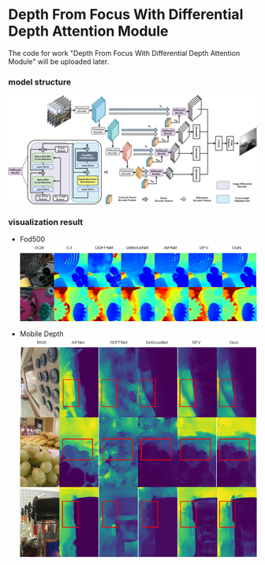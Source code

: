 # Depth From Focus With Differential Depth Attention Module

The code for work "Depth From Focus With Differential Depth Attention Module" will be uploaded later.

### model structure
![model structure](./visualization/Structure.jpg)
### visualization result

- Fod500
![Fod500 ret](./visualization/Fod500Exp.png)

- Mobile Depth
![MobileDepth ret](./visualization/MobileDepthExp.png)